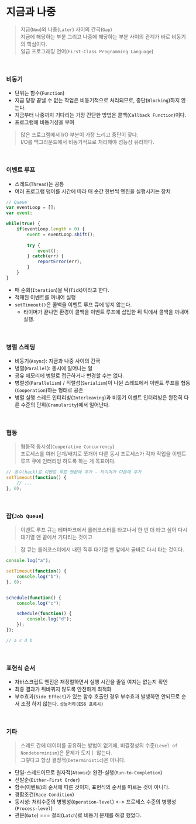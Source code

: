 # 지금과 나중
> 지금(`Now`)와 나중(`Later`) 사이의 간극(`Gap`)<br>
> 지금에 해당하는 부분 그리고 나중에 해당하는 부분 사이의 관계가 바로 비동기의 핵심이다.<br>
> 일급 프로그래밍 언어(`First-Class Programming Language`)<br>

<br>

### 비동기 
- 단위는 함수(`Function`)
- 지금 당장 끝낼 수 없는 작업은 비동기적으로 처리되므로, 중단(`Blocking`)하지 않는다.
- 지금부터 나중까지 기다리는 가장 간단한 방법은 콜백(`Callback Function`)이다.
- 프로그램에 비동기성을 부여

> 많은 프로그램에서 I/O 부분이 가장 느리고 중단이 잦다.<br>
> I/O를 백그라운드에서 비동기적으로 처리해야 성능상 유리하다.<br>

<br>

### 이벤트 루프
- 스레드(`Thread`)는 공통
- 여러 프로그램 덩이를 시간에 따라 매 순간 한번씩 엔진을 실행시키는 장치

```javascript
// Queue
var eventLoop = [];
var event;

while(true) {
    if(eventLoop.length > 0) {
        event = eventLoop.shift();
        
        try {
            event();
        } catch(err) {
            reportError(err);
        }
    }
}
```
- 매 순회(`Iteration`)을 틱(`Tick`)이라고 한다.
- 적재된 이벤트를 꺼내어 실행
- `setTimeout()`은 콜백을 이벤트 루프 큐에 넣지 않는다.
  - 타이머가 끝나면 환경이 콜백을 이벤트 루프에 삽입한 뒤 틱에서 콜백을 꺼내어 실행.
  
<br>

### 병렬 스레딩
- 비동기(`Async`): 지금과 나중 사이의 간극
- 병렬(`Parallel`): 동시에 일어나는 일
- 공유 메모리에 병렬로 접근하거나 변경할 수는 없다.
- 병렬성(`Parallelism`) / 직렬성(`Serialism`)이 나뉜 스레드에서 이벤트 루프를 협동(`Cooperation`)하는 형태로 공존
- 병렬 실행 스레드 인터리빙(`Interleaving`)과 비동기 이벤트 인터리빙은 완전히 다른 수준의 단위(`Granularity`)에서 일어난다.

<br>

### 협동
> 협동적 동시성(`Cooperative Concurrency`)<br>
> 프로세스를 여러 단계/배치로 쪼개어 다른 동시 프로세스가 각자 작업을 이벤트 루프 큐에 인터리빙 하도록 하는 게 목표이다.<br>
```javascript
// 꼼수(hack)로 이벤트 루프 맨끝에 추가 - 타이머가 다음에 추가
setTimeout(function() {
    // ...
}, 0);
```

<br>

### 잡(`Job Queue`)
> 이벤트 루프 큐는 테마파크에서 롤러코스터를 타고나서 한 번 더 타고 싶어 다시 대기열 맨 끝에서 기다리는 것이고

> 잡 큐는 롤러코스터에서 내린 직후 대기열 맨 앞에서 곧바로 다시 타는 것이다.

```javascript
console.log("a");

setTimeout(function() {
    console.log("b");
}, 0);


schedule(function() {
    console.log("c");

    schedule(function() {
        console.log("d");
    });
});

// a c d b
```

<br>

### 표현식 순서
- 자바스크립트 엔진은 재정렬하면서 실행 시간을 줄일 여지는 없는지 확인
- 최종 결과가 뒤바뀌지 않도록 안전하게 최적화
- 부수효과(`Side Effect`)가 있는 함수 호출인 경우 부수효과 발생하면 안되므로 순서 조정 하지 않는다. `성능저하(ES6 프록시)`

<br>

### 기타
> 스레드 간에 데이터를 공유하는 방법이 없기에, 비결정성의 수준(`Level of Nondeterminism`)은 문제가 도지ㅣ 않는다.<br>
> 그렇다고 항상 결정적(`Deterministic`)은 아니다.
- 단일-스레드이므로 원자적(`Atomic`): 완전-실행(`Run-to-Completion`)
- 선발순(`Either-First Order`)
- 함수(이벤트)의 순서에 따른 것이지, 표현식의 순서를 따르는 것이 아니다.
- 경합조건(`Race Condition`)
- 동시성: 처리수준의 병행성(`Operation-level`) <-> 프로세스 수준의 병행성(`Process-level`)
- 관문(`Gate`) === 걸쇠(`Latch`)로 비동기 문제를 해결 했었다.


